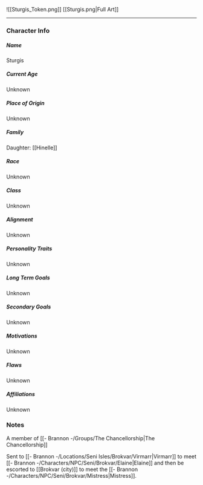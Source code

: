![[Sturgis_Token.png]]
[[Sturgis.png|Full Art]]

---
### Character Info

##### Name 
Sturgis

##### Current Age
Unknown

##### Place of Origin
Unknown

##### Family
Daughter: [[Hinelle]]

##### Race
Unknown

##### Class
Unknown

##### Alignment
Unknown

##### Personality Traits
Unknown

##### Long Term Goals
Unknown

##### Secondary Goals
Unknown

##### Motivations
Unknown

##### Flaws
Unknown

##### Affiliations
Unknown

### Notes
A member of [[- Brannon -/Groups/The Chancellorship|The Chancellorship]]

Sent to [[- Brannon -/Locations/Seni Isles/Brokvar/Virmarr|Virmarr]] to meet [[- Brannon -/Characters/NPC/Seni/Brokvar/Elaine|Elaine]] and then be escorted to [[Brokvar (city)]] to meet the [[- Brannon -/Characters/NPC/Seni/Brokvar/Mistress|Mistress]].




